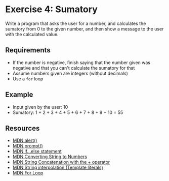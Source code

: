 # Exercise 4: Sumatory

Write a program that asks the user for a number, and calculates the sumatory from 0 to the given number, and then show a message to the user with the calculated value.

## Requirements

- If the number is negative, finish saying that the number given was negative and that you can't calculate the sumatory for that
- Assume numbers given are integers (without decimals)
- Use a `for` loop

## Example

- Input given by the user: 10
- Sumatory: 1 + 2 + 3 + 4 + 5 + 6 + 7 + 8 + 9 + 10 = 55

## Resources

- [MDN alert()](https://developer.mozilla.org/en-US/docs/Web/API/Window/alert)
- [MDN prompt()](https://developer.mozilla.org/en-US/docs/Web/API/Window/prompt)
- [MDN if...else statement](https://developer.mozilla.org/en-US/docs/Web/JavaScript/Reference/Statements/if...else)
- [MDN Converting String to Numbers](https://developer.mozilla.org/en-US/docs/Web/JavaScript/Reference/Global_Objects/Number#convert_numeric_strings_and_null_to_numbers)
- [MDN String Concatenation with the + operator](https://developer.mozilla.org/en-US/docs/Web/JavaScript/Reference/Operators/Addition#string_concatenation)
- [MDN String interpolation (Template literals)](https://developer.mozilla.org/en-US/docs/Web/JavaScript/Reference/Template_literals)
- [MDN For Loop](https://developer.mozilla.org/en-US/docs/Web/JavaScript/Reference/Statements/for)
